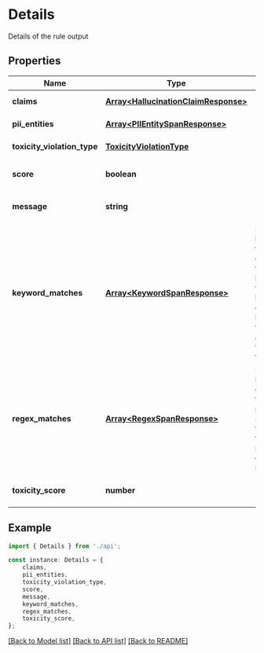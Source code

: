 # Details

Details of the rule output

## Properties

Name | Type | Description | Notes
------------ | ------------- | ------------- | -------------
**claims** | [**Array&lt;HallucinationClaimResponse&gt;**](HallucinationClaimResponse.md) |  | [default to undefined]
**pii_entities** | [**Array&lt;PIIEntitySpanResponse&gt;**](PIIEntitySpanResponse.md) |  | [default to undefined]
**toxicity_violation_type** | [**ToxicityViolationType**](ToxicityViolationType.md) |  | [default to undefined]
**score** | **boolean** |  | [optional] [default to undefined]
**message** | **string** |  | [optional] [default to undefined]
**keyword_matches** | [**Array&lt;KeywordSpanResponse&gt;**](KeywordSpanResponse.md) | Each keyword in this list corresponds to a keyword that was both configured in the rule that was run and found in the input text. | [optional] [default to undefined]
**regex_matches** | [**Array&lt;RegexSpanResponse&gt;**](RegexSpanResponse.md) | Each string in this list corresponds to a matching span from the input text that matches the configured regex rule. | [optional] [default to undefined]
**toxicity_score** | **number** |  | [optional] [default to undefined]

## Example

```typescript
import { Details } from './api';

const instance: Details = {
    claims,
    pii_entities,
    toxicity_violation_type,
    score,
    message,
    keyword_matches,
    regex_matches,
    toxicity_score,
};
```

[[Back to Model list]](../README.md#documentation-for-models) [[Back to API list]](../README.md#documentation-for-api-endpoints) [[Back to README]](../README.md)
